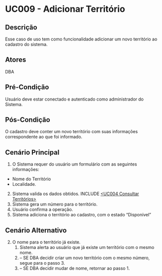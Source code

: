 # UC009 - Adicionar Território

## Descrição

Esse caso de uso tem como funcionalidade adicionar um novo território ao cadastro do sistema.

## Atores

DBA

## Pré-Condição

Usuário deve estar conectado e autenticado como administrador do Sistema.

## Pós-Condição

O cadastro deve conter um novo território com suas informações correspondente ao que foi informado.

## Cenário Principal

1. O Sistema requer do usuário um formulário com as seguintes informações:

- Nome do Território
- Localidade.

2. Sistema valida os dados obtidos. INCLUDE [<UC004 Consultar Territórios>](https://github.com/matheusdf6/sheekr-app/blob/master/Project/UserCases/uc004.md)
3. Sistema gera um número para o território.
4. Usuário confirma a operação.
5. Sistema adiciona o território ao cadastro, com o estado “Disponível”

## Cenário Alternativo

2. O nome para o território já existe.
   1. Sistema alerta ao usuário que já existe um território com o mesmo nome.
   2. – SE DBA decidir criar um novo território com o mesmo número, segue para o passo 3.
   3. – SE DBA decidir mudar de nome, retornar ao passo 1.
